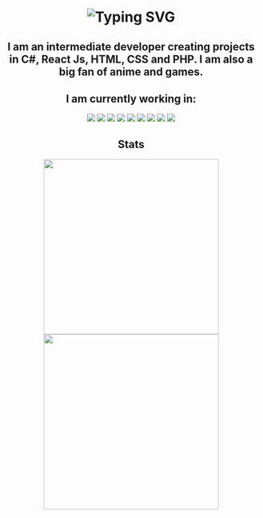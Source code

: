<!--
**ImColdBlooded/ImColdBlooded** is a ✨ _special_ ✨ repository because its `README.md` (this file) appears on your GitHub profile.

Here are some ideas to get you started:

- 🔭 I’m currently working on ...
- 🌱 I’m currently learning ...
- 👯 I’m looking to collaborate on ...
- 🤔 I’m looking for help with ...
- 💬 Ask me about ...
- 📫 How to reach me: ...
- 😄 Pronouns: ...
- ⚡ Fun fact: ...
![GitHub stats](https://github-readme-stats.vercel.app/api?username=SouthKioto&show_icons=true&theme=radical&hide_title=true&include_all_commits=true)
![Top Langs](https://github-readme-stats.vercel.app/api/top-langs/?username=SouthKioto&layout=compact&theme=radical)
-->
<h1 align="center"><img src="https://readme-typing-svg.demolab.com?font=Fira+Code&pause=1000&color=fffff&center=true&width=500&lines=Hello+World!;Im+Bartek!" alt="Typing SVG" /></h1>
<h2 align="center">I am an intermediate developer creating projects in C#, React Js, HTML, CSS and PHP. 
I am also a big fan of anime and games. </h2>

<h2 align="center">I am currently working in: </h2>
<p align="center">
  <img src="https://img.shields.io/badge/.NET-512BD4?style=for-the-badge&logo=dotnet&logoColor=white" />
  <img src="https://img.shields.io/badge/Bootstrap-563D7C?style=for-the-badge&logo=bootstrap&logoColor=white" />
  <img src="https://img.shields.io/badge/Docker-2CA5E0?style=for-the-badge&logo=docker&logoColor=white" />
  <img src="https://img.shields.io/badge/React-20232A?style=for-the-badge&logo=react&logoColor=61DAFB" />
  <img src="https://img.shields.io/badge/Xamarin-3498DB?style=for-the-badge&logo=xamarin&logoColor=white" />
  <img src="https://img.shields.io/badge/PHP-777BB4?style=for-the-badge&logo=php&logoColor=white" />
  <img src="https://img.shields.io/badge/HTML5-E34F26?style=for-the-badge&logo=html5&logoColor=white" />
  <img src="https://img.shields.io/badge/Tailwind_CSS-38B2AC?style=for-the-badge&logo=tailwind-css&logoColor=white" />
  <img src="https://img.shields.io/badge/CSS3-1572B6?style=for-the-badge&logo=css3&logoColor=white" />
</span>


<h2 align="center">Stats</h2>

<p align='center'>
  <a href="#"><img src="https://github-readme-stats.vercel.app/api?username=SouthKioto&hide_title=true&show_icons=true&count_private=true&theme=dark" width="350"></a><br>
  <a href="#"><img src="https://github-readme-stats.vercel.app/api/top-langs/?username=SouthKioto&layout=compact&theme=dark" width="350"></a>
</p>






